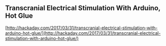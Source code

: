 ## Transcranial Electrical Stimulation With Arduino, Hot Glue
  
  [http://hackaday.com/2017/03/31/transcranial-electrical-stimulation-with-arduino-hot-glue/](http://hackaday.com/2017/03/31/transcranial-electrical-stimulation-with-arduino-hot-glue/)